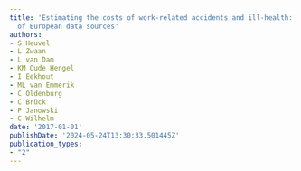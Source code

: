 ```yaml
---
title: 'Estimating the costs of work-related accidents and ill-health: An analysis
  of European data sources'
authors:
- S Heuvel
- L Zwaan
- L van Dam
- KM Oude Hengel
- I Eekhout
- ML van Emmerik
- C Oldenburg
- C Brück
- P Janowski
- C Wilhelm
date: '2017-01-01'
publishDate: '2024-05-24T13:30:33.501445Z'
publication_types:
- "2"
---
```

